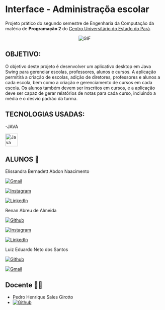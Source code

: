 # Interface - Administraçõa escolar

Projeto prático do segundo semestre de Engenharia da Computação da matéria de **Programação 2** do [Centro Universitário do Estado do Pará](https://www.cesupa.br/).

<p align="center">
  <img src="https://miro.medium.com/v2/resize:fit:679/1*hz0XdH89k0n3RWq2a26EKQ.gif" alt="GIF">
</p>

## OBJETIVO:
O objetivo deste projeto é desenvolver um aplicativo desktop em Java Swing para gerenciar escolas, professores, alunos e cursos. A aplicação permitirá a criação de escolas, adição de diretores, professores e alunos a cada escola, bem como a criação e gerenciamento de cursos em cada escola. Os alunos também devem ser inscritos em cursos, e a aplicação deve ser capaz de gerar relatórios de notas para cada curso, incluindo a média e o desvio padrão da turma.

## TECNOLOGIAS USADAS:
-JAVA

<img width="40px" src="https://cdn.jsdelivr.net/gh/devicons/devicon/icons/java/java-original.svg" title="Java"/>

## ALUNOS :pushpin:

Elissandra Bernadett Abdon Naacimento 

  [![Gmail](https://img.shields.io/badge/Gmail-D14836?style=for-the-badge&logo=gmail&logoColor=white)](mailto:)

   [![Instagram](https://img.shields.io/badge/Instagram-E4405F?style=for-the-badge&logo=instagram&logoColor=white)](https://www.instagram.com/elissandra.__/)

   [![LinkedIn](https://img.shields.io/badge/LinkedIn-0077B5?style=for-the-badge&logo=linkedin&logoColor=white)](https://www.linkedin.com/in/elissandra-nascimento-32b578268/)



Renan Abreu de Almeida

   [![Github](https://img.shields.io/badge/GitHub-100000?style=for-the-badge&logo=github&logoColor=white)](https://github.com/RenanAbreu09)
   
   [![Instagram](https://img.shields.io/badge/Instagram-E4405F?style=for-the-badge&logo=instagram&logoColor=white)](https://www.instagram.com/renan_abr/)

   [![LinkedIn](https://img.shields.io/badge/LinkedIn-0077B5?style=for-the-badge&logo=linkedin&logoColor=white)](https://www.linkedin.com/in/renan-abreu-de-almeida-1b9b38290/)
   

Luiz Eduardo Neto dos Santos

 [![Github](https://img.shields.io/badge/GitHub-100000?style=for-the-badge&logo=github&logoColor=white)](https://github.com/LuizEdNeto05)
 
 [![Gmail](https://img.shields.io/badge/Gmail-D14836?style=for-the-badge&logo=gmail&logoColor=white)](mailto:luizeduardonetodossantos2005@gmail.com)


## Docente :man_teacher: 

- Pedro Henrique Sales Girotto
- [![Github](https://img.shields.io/badge/GitHub-100000?style=for-the-badge&logo=github&logoColor=white)](https://github.com/PedroGirotto)

   
